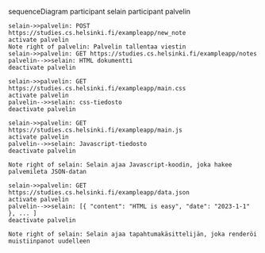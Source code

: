 sequenceDiagram
    participant selain
    participant palvelin
    
    selain->>palvelin: POST https://studies.cs.helsinki.fi/exampleapp/new_note
    activate palvelin
    Note right of palvelin: Palvelin tallentaa viestin
    selain->>palvelin: GET https://studies.cs.helsinki.fi/exampleapp/notes
    palvelin-->>selain: HTML dokumentti
    deactivate palvelin
    
    selain->>palvelin: GET https://studies.cs.helsinki.fi/exampleapp/main.css
    activate palvelin
    palvelin-->>selain: css-tiedosto
    deactivate palvelin
    
    selain->>palvelin: GET https://studies.cs.helsinki.fi/exampleapp/main.js
    activate palvelin
    palvelin-->>selain: Javascript-tiedosto
    deactivate palvelin
    
    Note right of selain: Selain ajaa Javascript-koodin, joka hakee palvemileta JSON-datan
    
    selain->>palvelin: GET https://studies.cs.helsinki.fi/exampleapp/data.json
    activate palvelin
    palvelin-->>selain: [{ "content": "HTML is easy", "date": "2023-1-1" }, ... ]
    deactivate palvelin    

    Note right of selain: Selain ajaa tapahtumakäsittelijän, joka renderöi muistiinpanot uudelleen
